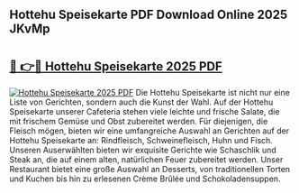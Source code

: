 ## Hottehu Speisekarte PDF Download Online 2025 JKvMp

# <h2><a href="http://gc7z6o.nevu.top/?p=Hottehu+Speisekarte">🔗 👉🔴 Hottehu Speisekarte 2025 PDF</a></h2>

[![Hottehu Speisekarte 2025 PDF](https://i.imgur.com/dBaPXMq.png)](http://gc7z6o.nevu.top/?p=Hottehu+Speisekarte)
Die Hottehu Speisekarte ist nicht nur eine Liste von Gerichten, sondern auch die Kunst der Wahl. Auf der Hottehu Speisekarte unserer Cafeteria stehen viele leichte und frische Salate, die mit frischem Gemüse und Obst zubereitet werden. Für diejenigen, die Fleisch mögen, bieten wir eine umfangreiche Auswahl an Gerichten auf der Hottehu Speisekarte an: Rindfleisch, Schweinefleisch, Huhn und Fisch. Unseren Auserwählten bieten wir exquisite Gerichte wie Schaschlik und Steak an, die auf einem alten, natürlichen Feuer zubereitet werden. Unser Restaurant bietet eine große Auswahl an Desserts, von traditionellen Torten und Kuchen bis hin zu erlesenen Crème Brûlée und Schokoladensuppen.
